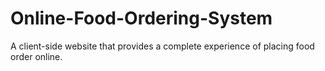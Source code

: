 # Online-Food-Ordering-System
A client-side website that provides a complete experience of placing food order online.

